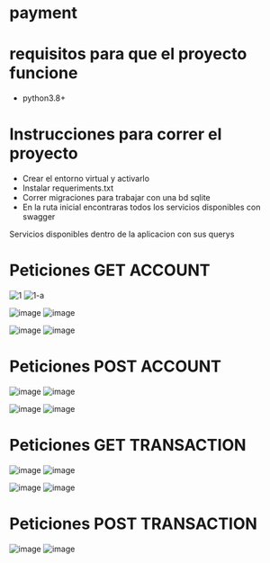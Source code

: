 # payment
# requisitos para que el proyecto funcione
* python3.8+

# Instrucciones para correr el proyecto
* Crear el entorno virtual y activarlo
* Instalar requeriments.txt
* Correr migraciones para trabajar con una bd sqlite
* En la ruta inicial encontraras todos los servicios disponibles con swagger

Servicios disponibles dentro de la aplicacion con sus querys

# Peticiones GET ACCOUNT
![1](https://user-images.githubusercontent.com/32171195/194444218-f19ef263-6d5c-4e2a-a367-a94f4722a532.png)
![1-a](https://user-images.githubusercontent.com/32171195/194444222-dc0475ff-1032-4733-9c0f-ed7baf5c1ca2.png)

![image](https://user-images.githubusercontent.com/32171195/194445014-74e5f54e-2807-446c-ab3b-abc60ba34e15.png)
![image](https://user-images.githubusercontent.com/32171195/194445032-787b8395-efd4-45a8-b773-c236d34a1c38.png)

![image](https://user-images.githubusercontent.com/32171195/194445438-9d027bae-fa38-4ff1-806c-0c64f6058608.png)
![image](https://user-images.githubusercontent.com/32171195/194445401-05af2d62-ead4-4139-b44f-43621581d54e.png)

# Peticiones POST ACCOUNT
![image](https://user-images.githubusercontent.com/32171195/194444787-bf096266-d124-4ebf-bfb5-e663509883de.png)
![image](https://user-images.githubusercontent.com/32171195/194444849-1a4cbfb7-bebf-4397-a4af-52ca1da4fb5b.png)

![image](https://user-images.githubusercontent.com/32171195/194448038-e0c7bffa-f53e-47a7-8965-ed094e8000d8.png)
![image](https://user-images.githubusercontent.com/32171195/194448009-9086e119-3ff9-4758-b2bb-975e84e7c36d.png)


# Peticiones GET TRANSACTION
![image](https://user-images.githubusercontent.com/32171195/194445452-9f9a386e-e93d-4c9a-ae8e-67640c74b188.png)
![image](https://user-images.githubusercontent.com/32171195/194446262-2f64a953-caae-44d7-bb44-576be0e374f2.png)

![image](https://user-images.githubusercontent.com/32171195/194446312-66faf9d8-c74a-40f4-931c-34a5c79dbe3f.png)
![image](https://user-images.githubusercontent.com/32171195/194446329-5e2bf51f-4186-4987-97e5-f2b9ae2c1f73.png)

# Peticiones POST TRANSACTION
![image](https://user-images.githubusercontent.com/32171195/194448079-25bc0bd4-32f3-4de5-bebf-e2ea90791a88.png)
![image](https://user-images.githubusercontent.com/32171195/194448161-2cc9360f-eefc-460d-acf1-3b3dfaf3764d.png)



